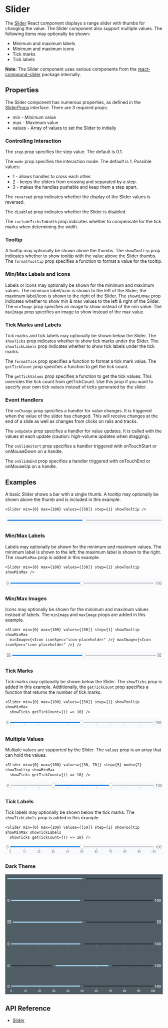 # Slider

The [Slider]($ui-core) React component displays a range slider with thumbs for changing the value.
The Slider component also support multiple values.
The following items may optionally be shown:

* Minimum and maximum labels
* Minimum and maximum icons
* Tick marks
* Tick labels

**Note**: The Slider component uses various components from the [react-compound-slider](https://www.npmjs.com/package/react-compound-slider) package internally.

## Properties

The Slider component has numerous properties, as defined in the [SliderProps]($ui-core) interface.
There are 3 required props:

* min - Minimum value
* max - Maximum value
* values - Array of values to set the Slider to initially

### Controlling Interaction

The `step` prop specifies the step value. The default is 0.1.

The `mode` prop specifies the interaction mode. The default is 1. Possible values:

* 1 - allows handles to cross each other.
* 2 - keeps the sliders from crossing and separated by a step.
* 3 - makes the handles pushable and keep them a step apart.

The `reversed` prop indicates whether the display of the Slider values is reversed.

The `disabled` prop indicates whether the Slider is disabled.

The `includeTicksInWidth` prop indicates whether to compensate for the tick marks when determining the width.

### Tooltip

A tooltip may optionally be shown above the thumbs.
The `showTooltip` prop indicates whether to show tooltip with the value above the Slider thumbs.
The `formatTooltip` prop specifies a function to format a value for the tooltip.

### Min/Max Labels and Icons

Labels or icons may optionally be shown for the minimum and maximum values.
The minimum label/icon is shown to the left of the Slider; the maximum label/icon is shown to the right of the Slider.
The `showMinMax` prop indicates whether to show min & max values to the left & right of the Slider.
The `minImage` prop specifies an image to show instead of the min value.
The `maxImage` prop specifies an image to show instead of the max value.

### Tick Marks and Labels

Tick marks and tick labels may optionally be shown below the Slider.
The `showTicks` prop indicates whether to show tick marks under the Slider.
The `showTickLabels` prop indicates whether to show tick labels under the tick marks.

The `formatTick` prop specifies a function to format a tick mark value.
The `getTickCount` prop specifies a function to get the tick count.

The `getTickValues` prop specifies a function to get the tick values.
This overrides the tick count from getTickCount.
Use this prop if you want to specify your own tick values instead of ticks generated by the slider.

### Event Handlers

The `onChange` prop specifies a handler for value changes.
It is triggered when the value of the slider has changed. This will receive changes at
the end of a slide as well as changes from clicks on rails and tracks.

The `onUpdate` prop specifies a handler for value updates.
It is called with the values at each update (caution: high-volume updates when dragging).

The `onSlideStart` prop specifies a handler triggered with onTouchStart or onMouseDown on a handle.

The `onSlideEnd` prop specifies a handler triggered with onTouchEnd or onMouseUp on a handle.

## Examples

A basic Slider shows a bar with a single thumb.
A tooltip may optionally be shown above the thumb and is included in this example.

```tsx
<Slider min={0} max={100} values={[50]} step={1} showTooltip />
```

![slider](./images/Slider.png "Slider")

### Min/Max Labels

Labels may optionally be shown for the minimum and maximum values.
The minimum label is shown to the left; the maximum label is shown to the right.
The `showMinMax` prop is added in this example.

```tsx
<Slider min={0} max={100} values={[50]} step={1} showTooltip showMinMax />
```

![slider min max](./images/SliderMinMax.png "Slider with Min/Max Labels")

### Min/Max Images

Icons may optionally be shown for the minimum and maximum values instead of labels. The `minImage` and `maxImage` props are added in this example.

```tsx
<Slider min={0} max={100} values={[50]} step={1} showTooltip showMinMax
  minImage={<Icon iconSpec="icon-placeholder" />} maxImage={<Icon iconSpec="icon-placeholder" />} />
```

![slider min max images](./images/SliderMinMaxImages.png "Slider with Min/Max Images")

### Tick Marks

Tick marks may optionally be shown below the Slider.
The `showTicks` prop is added in this example.
Additionally, the `getTickCount` prop specifies a function that returns the
number of tick marks.

```tsx
<Slider min={0} max={100} values={[50]} step={1} showTooltip showMinMax
  showTicks getTickCount={() => 10} />
```

![slider tick marks](./images/SliderTickMarks.png "Slider with Tick Marks")

### Multiple Values

Multiple values are supported by the Slider.
The `values` prop is an array that can hold the values.

```tsx
<Slider min={0} max={100} values={[30, 70]} step={5} mode={2} showTooltip showMinMax
  showTicks getTickCount={() => 10} />
```

![slider multiple values](./images/SliderMultipleValues.png "Slider with Multiple Values")

### Tick Labels

Tick labels may optionally be shown below the tick marks.
The `showTickLabels` prop is added in this example.

```tsx
<Slider min={0} max={100} values={[50]} step={1} showTooltip showMinMax showTickLabels
  showTicks getTickCount={() => 10} />
```

![slider tick labels](./images/SliderTickLabels.png "Slider with Tick Labels")

### Dark Theme

![slider dark](./images/SlidersDark.png "Slider in Dark Theme")

## API Reference

* [Slider]($ui-core)
